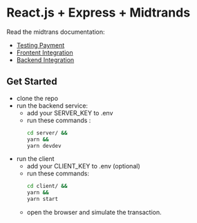 # React.js + Express + Midtrands

Read the midtrans documentation:
- [Testing Payment](https://docs.midtrans.com/en/snap/integration-guide?id=_3-creating-test-payment)
- [Frontent Integration](https://snap-docs.midtrans.com/#frontend-integration)
- [Backend Integration](https://snap-docs.midtrans.com/#backend-integration)

## Get Started

- clone the repo
- run the backend service:
    - add your SERVER_KEY to .env
    - run these commands :
        ```bash
        cd server/ && 
        yarn &&
        yarn devdev
        ```
- run the client
    - add your CLIENT_KEY to .env (optional)
    - run these commands:
        ```bash
        cd client/ &&
        yarn &&
        yarn start
        ```
    - open the browser and simulate the transaction.